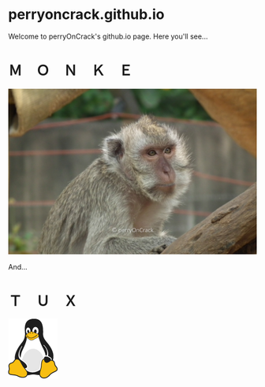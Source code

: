 # perryoncrack.github.io
Welcome to perryOnCrack's github.io page. Here you'll see...

# Ｍ　Ｏ　Ｎ　Ｋ　Ｅ
![monke](/assets/images/monke.jpg)

And...

# Ｔ　Ｕ　Ｘ
![tux](/assets/images/tux.png)
